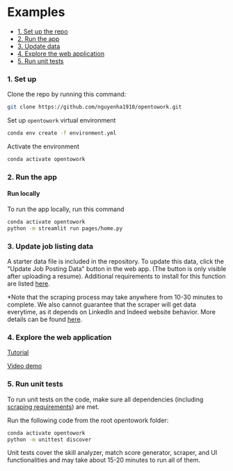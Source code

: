 # Examples

* [1. Set up the repo](#set-up)
* [2. Run the app](#run-app)
* [3. Update data](#data-scraping)
* [4. Explore the web application](#web-app)
* [5. Run unit tests](#run-tests)

<a id="set-up"></a>
### 1. Set up

Clone the repo by running this command:
```bash
git clone https://github.com/nguyenha1910/opentowork.git
```

Set up `opentowork` virtual environment
```bash
conda env create -f environment.yml
```

Activate the environment
```bash
conda activate opentowork
```

<a id="run-app"></a>
### 2. Run the app

#### Run locally
To run the app locally, run this command
```bash
conda activate opentowork
python -m streamlit run pages/home.py
```

<a id="data-scraping"></a>
### 3. Update job listing data
A starter data file is included in the repository. To update this data, click the "Update Job Posting Data" button in the web app. (The button is only visible after uploading a resume). Additional requirements to install for this function are listed [here](../README.md#data).

*Note that the scraping process may take anywhere from 10-30 minutes to complete. We also cannot guarantee that the scraper will get data everytime, as it depends on LinkedIn and Indeed website behavior. More details can be found [here](scraper.md).

<a id="web-app"></a>
### 4. Explore the web application
[Tutorial](streamlit_app.md)

[Video demo]()

<a id="run-tests"></a>
### 5. Run unit tests
To run unit tests on the code, make sure all dependencies (including [scraping requirements](../README.md#data)) are met.

Run the following code from the root opentowork folder:
```bash
conda activate opentowork
python -m unittest discover
```

Unit tests cover the skill analyzer, match score generator, scraper, and UI functionalities and may take about 15-20 minutes to run all of them.